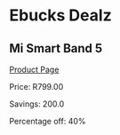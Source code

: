
# Ebucks Dealz
## Mi Smart Band 5
[Product Page](https://www.ebucks.com/web/shop/productSelected.do?prodId=341618687&catId=842825135)

Price: R799.00

Savings: 200.0

Percentage off: 40%
	